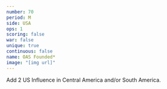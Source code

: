 ```yaml
---
number: 70
period: M
side: USA
ops: 1
scoring: false
war: false
unique: true
continuous: false
name: OAS Founded*
image: "[img url]"
---
```

Add 2 US Influence in Central America and/or South America.
